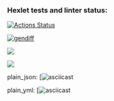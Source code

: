 ### Hexlet tests and linter status:
[![Actions Status](https://github.com/HoldCarter/python-project-50/workflows/hexlet-check/badge.svg)](https://github.com/HoldCarter/python-project-50/actions)


[![gendiff](https://github.com/HoldCarter/python-project-50/actions/workflows/gendiff_auto.yml/badge.svg)](https://github.com/HoldCarter/python-project-50/actions/workflows/gendiff_auto.yml)


<a href="https://codeclimate.com/github/HoldCarter/python-project-50/maintainability"><img src="https://api.codeclimate.com/v1/badges/caab6a64f7eb270a88cf/maintainability" /></a>

<a href="https://codeclimate.com/github/HoldCarter/python-project-50/test_coverage"><img src="https://api.codeclimate.com/v1/badges/caab6a64f7eb270a88cf/test_coverage" /></a>

plain_json:
[![asciicast](https://asciinema.org/a/cZnFkHBYHksr0v9N2krCaHs2b)

plain_yml:
[![asciicast](https://asciinema.org/a/ZL3zytZgsEIe0mmyczi7m80lc)

